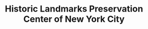 ---
layout: repo
title: "Historic Landmarks Preservation Center of New York City"
id: 21282
permalink: repos/21282/
---